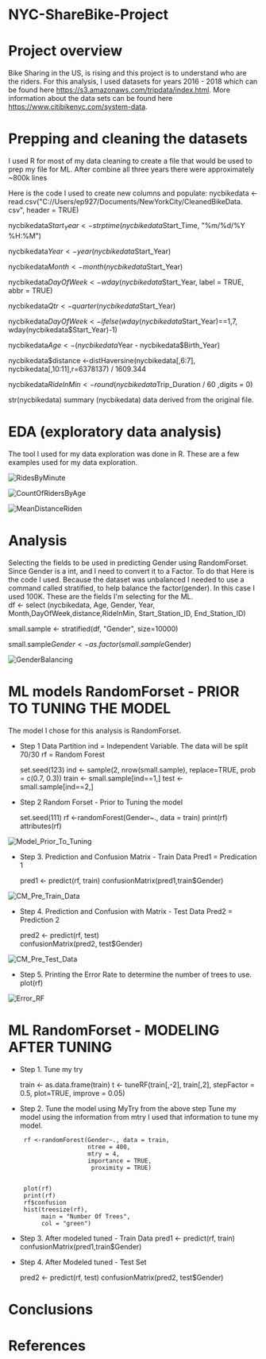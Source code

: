 # NYC-ShareBike-Project

# Project overview
Bike Sharing in the US, is rising and this project is to understand who are
the riders. For this analysis, I used datasets for years 2016 - 2018 which can
be found here https://s3.amazonaws.com/tripdata/index.html. More information
 about the data  sets can be found here https://www.citibikenyc.com/system-data.   

# Prepping and cleaning the datasets
I used R for most of my data cleaning to create a file that would be used to
prep my file for ML. After combine all three years there were approximately
~800k lines

Here is the code I used to create new columns and populate:
nycbikedata <-read.csv("C://Users/ep927/Documents/NewYorkCity/CleanedBikeData.
csv", header = TRUE)

nycbikedata$Start_Year <- strptime(nycbikedata$Start_Time, "%m/%d/%Y %H:%M")

nycbikedata$Year <- year(nycbikedata$Start_Year)

nycbikedata$Month <- month(nycbikedata$Start_Year)

nycbikedata$DayOfWeek <- wday(nycbikedata$Start_Year, label = TRUE, abbr = TRUE)

nycbikedata$Qtr <- quarter(nycbikedata$Start_Year)

nycbikedata$DayOfWeek <- ifelse(wday(nycbikedata$Start_Year)==1,7,
wday(nycbikedata$Start_Year)-1)

nycbikedata$Age <- (nycbikedata$Year - nycbikedata$Birth_Year)

nycbikedata$distance <-distHaversine(nycbikedata[,6:7],
nycbikedata[,10:11],r=6378137) / 1609.344

nycbikedata$RideInMin <- round(nycbikedata$Trip_Duration / 60 ,digits = 0)

str(nycbikedata)
summary (nycbikedata)  data derived from the original file.


# EDA (exploratory data analysis)
The tool I used for my data exploration was done in R. These are a few examples
used for my data exploration.

![RidesByMinute](https://github.com/EpGoNavy/NYC-ShareBike-Project/blob/master/Images/Rides%20Per%20Minute.png)

![CountOfRidersByAge](https://github.com/EpGoNavy/NYC-ShareBike-Project/blob/master/Images/Count%20of%20Riders%20by%20Age.png)

![MeanDistanceRiden](https://raw.githubusercontent.com/EpGoNavy/NYC-ShareBike-Project/master/Images/MeanDistanceByAge.png)

# Analysis
Selecting the fields to be used in predicting Gender using RandomForset.  Since
Gender is a int, and I need to convert it to a Factor.  To do that Here is the
code I used. Because the dataset was unbalanced I needed to use a command called
stratified, to help balance the factor(gender).  In this case I used 100K.
These are the fields I'm selecting for the ML.  
df <- select (nycbikedata, Age, Gender, Year, Month,DayOfWeek,distance,RideInMin,
Start_Station_ID, End_Station_ID)

small.sample <- stratified(df, "Gender", size=10000)

small.sample$Gender <- as.factor(small.sample$Gender)

![GenderBalancing](https://raw.githubusercontent.com/EpGoNavy/NYC-ShareBike-Project/master/Images/GenderBalancing.PNG)

# ML models RandomForset - PRIOR TO TUNING THE MODEL
The model I chose for this analysis is RandomForset.  

* Step 1
  Data Partition
  ind = Independent Variable. The data will be split 70/30
  rf = Random Forest

  set.seed(123)
  ind <- sample(2, nrow(small.sample), replace=TRUE, prob = c(0.7, 0.3))
  train <- small.sample[ind==1,]
  test <- small.sample[ind==2,]

* Step 2
  Random Forset - Prior to Tuning the model

  set.seed(111)
  rf <-randomForest(Gender~., data = train)
  print(rf)
  attributes(rf)

![Model_Prior_To_Tuning](https://github.com/EpGoNavy/NYC-ShareBike-Project/blob/master/Images/TrainDataSetPriorToTuning.PNG)

* Step 3.
  Prediction and Confusion Matrix - Train Data
  Pred1 = Predication 1

  pred1 <- predict(rf, train)
  confusionMatrix(pred1,train$Gender)

![CM_Pre_Train_Data](https://github.com/EpGoNavy/NYC-ShareBike-Project/blob/master/Images/ConfusionMatrixTrainDataPriorToTuning.PNG)

* Step 4.
  Prediction and Confusion with Matrix - Test Data
  Pred2 = Prediction 2

  pred2 <- predict(rf, test)  
  confusionMatrix(pred2, test$Gender)

![CM_Pre_Test_Data](https://github.com/EpGoNavy/NYC-ShareBike-Project/blob/master/Images/ConfusionMatrixTestDataPriorToTuning.PNG)

* Step 5.
  Printing the Error Rate to determine the number of trees to use.  
  plot(rf)
  
![Error_RF](https://github.com/EpGoNavy/NYC-ShareBike-Project/blob/master/Images/ErrorRate-RF.PNG)

# ML RandomForset - MODELING AFTER TUNING
* Step 1.
  Tune my try

  train <- as.data.frame(train)
  t <- tuneRF(train[,-2], train[,2],
       stepFactor = 0.5,
       plot=TRUE,
       improve = 0.05)

* Step 2. Tune the model using MyTry from the above step
  Tune my model using the information from mtry I used that information to
  tune my model.

       rf <-randomForest(Gender~., data = train,
                         ntree = 400,
                         mtry = 4,
                         importance = TRUE,
                          proximity = TRUE)


       plot(rf)
       print(rf)
       rf$confusion
       hist(treesize(rf),
            main = "Number Of Trees",
            col = "green")

* Step 3. After modeled tuned - Train Data
  pred1 <- predict(rf, train)
  confusionMatrix(pred1,train$Gender)

* Step 4. After Modeled tuned - Test Set

  pred2 <- predict(rf, test)
  confusionMatrix(pred2, test$Gender)



# Conclusions


# References
